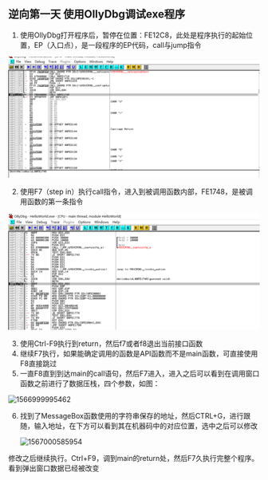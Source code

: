 ## 逆向第一天 使用OllyDbg调试exe程序

1. 使用OllyDbg打开程序后，暂停在位置：FE12C8，此处是程序执行的起始位置，EP（入口点），是一段程序的EP代码，call与jump指令

![1566993764828](../noteimage/1566993764828.png)

2. 使用F7（step in）执行call指令，进入到被调用函数内部，FE1748，是被调用函数的第一条指令

![1566993845907](../noteimage/1566993845907.png)

3. 使用Ctrl-F9执行到return，然后f7或者f8退出当前接口函数
4. 继续F7执行，如果能确定调用的函数是API函数而不是main函数，可直接使用F8直接跳过
5. 一直F8直到到达main的call语句，然后F7进入，进入之后可以看到在调用窗口函数之前进行了数据压栈，四个参数，如图：

![1566999995462](../noteimage/1566999995462.png)

6. 找到了MessageBox函数使用的字符串保存的地址，然后CTRL+G，进行跟随，输入地址，在下方可以看到其在机器码中的对应位置，选中之后可以修改

   ![1567000585954](../noteimage/1567000585954.png)

修改之后继续执行。Ctrl+F9，调到main的return处，然后F7久执行完整个程序。看到弹出窗口数据已经被改变
